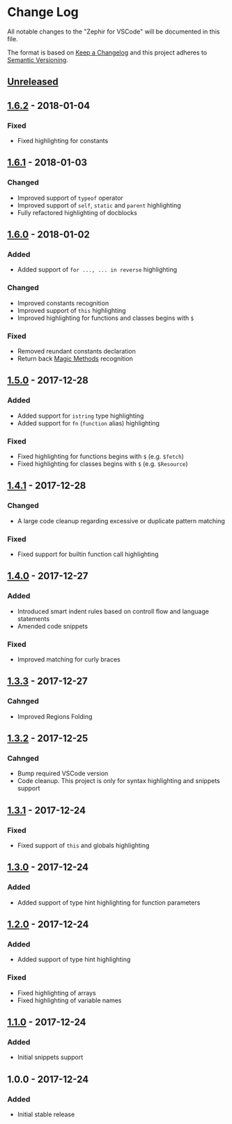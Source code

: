 # Change Log

All notable changes to the "Zephir for VSCode" will be documented in this file.

The format is based on [Keep a Changelog](http://keepachangelog.com/)
and this project adheres to [Semantic Versioning](http://semver.org/).

## [Unreleased]

## [1.6.2] - 2018-01-04

### Fixed
- Fixed highlighting for constants

## [1.6.1] - 2018-01-03

### Changed
- Improved support of `typeof` operator
- Improved support of `self`, `static` and `parent` highlighting
- Fully refactored highlighting of docblocks

## [1.6.0] - 2018-01-02

### Added
- Added support of `for ..., ... in reverse` highlighting

### Changed
- Improved constants recognition
- Improved support of `this` highlighting
- Improved highlighting for functions and classes begins with `$`

### Fixed
- Removed reundant constants declaration
- Return back [Magic Methods](http://php.net/manual/en/language.oop5.magic.php) recognition

## [1.5.0] - 2017-12-28

### Added
- Added support for `istring` type highlighting
- Added support for `fn` (`function` alias) highlighting

### Fixed
- Fixed highlighting for functions begins with `$` (e.g. `$fetch`)
- Fixed highlighting for classes begins with `$` (e.g. `$Resource`)

## [1.4.1] - 2017-12-28

### Changed
- A large code cleanup regarding excessive or duplicate pattern matching

### Fixed
- Fixed support for builtin function call highlighting

## [1.4.0] - 2017-12-27

### Added
- Introduced smart indent rules based on controll flow and language statements
- Amended code snippets

### Fixed
- Improved matching for curly braces

## [1.3.3] - 2017-12-27

### Cahnged
- Improved Regions Folding

## [1.3.2] - 2017-12-25

### Cahnged
- Bump required VSCode version
- Code cleanup. This project is only for syntax highlighting and snippets support

## [1.3.1] - 2017-12-24
### Fixed
 - Fixed support of `this` and globals highlighting

## [1.3.0] - 2017-12-24
### Added
 - Added support of type hint highlighting for function parameters

## [1.2.0] - 2017-12-24
### Added
 - Added support of type hint highlighting

### Fixed
- Fixed highlighting of arrays
- Fixed highlighting of variable names

## [1.1.0] - 2017-12-24

### Added
 - Initial snippets support

## 1.0.0 - 2017-12-24
### Added
 - Initial stable release

[Unreleased]: https://github.com/zephir-lang/zephir-vscode/compare/v1.6.2...HEAD
[1.6.2]: https://github.com/zephir-lang/zephir-vscode/compare/v1.6.1...v1.6.2
[1.6.1]: https://github.com/zephir-lang/zephir-vscode/compare/v1.6.0...v1.6.1
[1.6.0]: https://github.com/zephir-lang/zephir-vscode/compare/v1.5.0...v1.6.0
[1.5.0]: https://github.com/zephir-lang/zephir-vscode/compare/v1.4.1...v1.5.0
[1.4.1]: https://github.com/zephir-lang/zephir-vscode/compare/v1.4.0...v1.4.1
[1.4.0]: https://github.com/zephir-lang/zephir-vscode/compare/v1.3.3...v1.4.0
[1.3.3]: https://github.com/zephir-lang/zephir-vscode/compare/v1.3.2...v1.3.3
[1.3.2]: https://github.com/zephir-lang/zephir-vscode/compare/v1.3.1...v1.3.2
[1.3.1]: https://github.com/zephir-lang/zephir-vscode/compare/v1.3.0...v1.3.1
[1.3.0]: https://github.com/zephir-lang/zephir-vscode/compare/v1.2.0...v1.3.0
[1.2.0]: https://github.com/zephir-lang/zephir-vscode/compare/v1.1.0...v1.2.0
[1.1.0]: https://github.com/zephir-lang/zephir-vscode/compare/v1.0.0...v1.1.0
